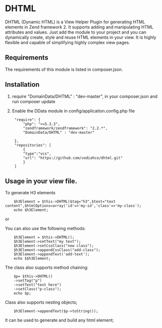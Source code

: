 DHTML
=====

DHTML (Dynamic HTML) is a View Helper Plugin for generating HTML elements in Zend framework 2.
It supports adding and manipulating HTML attributes and values.
Just add the module to your project and you can dynamically create, style and reuse HTML elements in your view.
It is highly flexible and capable of simplifying highly complex view pages.

## Requirements
The requirements of this module is listed in composer.json.
## Installation
1. require "DomainData/DHTML" : "dev-master", in your composer.json and run composer update
2. Enable the DData module in config/application.config.php file

        "require": {
            "php": ">=5.3.3",
            "zendframework/zendframework": "2.2.*",
            "DomainData/DHTML" : "dev-master"

        },
        "repositories": [
            {
            "type":"vcs",
            "url": "https://github.com/vodiahco/dhtml.git"
            }
        ]

## Usage in your view file.
To generate H3 elements

        $h3Element = $this->DHTML($tag="h3",$text="text content",$htmlOptions=array('id'=>'my-id','class'=>'my-class');
        echo $h3Element;
or
    
You can also use the following methods:

        $h3Element = $this->DHTML();
        $h3Element->setText("my text");
        $h3Element->setCssClass("new class");
        $h3Element->appendCssClass("add-class");
        $h3Element->appendText('add-text');
        echo $$h3Element;

The class also supports method chaining:

        $p= $this->DHTML()
        ->setTag("p")
        ->setText("text here")
        ->setClass("p-class");
        echo $p;


Class also supports nesting objects;

        $h3Element->appendText($p->toString());

It can be used to generate and build any html element;



